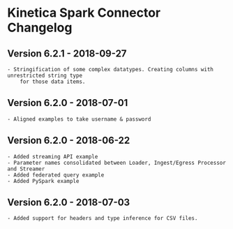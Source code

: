 Kinetica Spark Connector Changelog
==============================

Version 6.2.1 - 2018-09-27
--------------------------

	- Stringification of some complex datatypes. Creating columns with unrestricted string type
		for those data items.


Version 6.2.0 - 2018-07-01
--------------------------

	- Aligned examples to take username & password


Version 6.2.0 - 2018-06-22
--------------------------

	- Added streaming API example
	- Parameter names consolidated between Loader, Ingest/Egress Processor and Streamer
	- Added federated query example
	- Added PySpark example

Version 6.2.0 - 2018-07-03
--------------------------

    - Added support for headers and type inference for CSV files.
